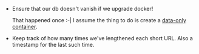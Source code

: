 - Ensure that our db doesn't vanish if we upgrade docker!

  That happened once :-| I assume the thing to do is create a
  [data-only container](https://docs.docker.com/userguide/dockervolumes/).

- Keep track of how many times we've lengthened each short URL.  Also
  a timestamp for the last such time.
